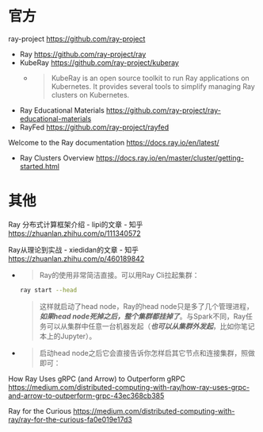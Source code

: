 
# 官方

ray-project https://github.com/ray-project
- Ray https://github.com/ray-project/ray
- KubeRay https://github.com/ray-project/kuberay
  * > KubeRay is an open source toolkit to run Ray applications on Kubernetes. It provides several tools to simplify managing Ray clusters on Kubernetes.
- Ray Educational Materials https://github.com/ray-project/ray-educational-materials
- RayFed https://github.com/ray-project/rayfed

Welcome to the Ray documentation https://docs.ray.io/en/latest/
- Ray Clusters Overview https://docs.ray.io/en/master/cluster/getting-started.html

# 其他

Ray 分布式计算框架介绍 - lipi的文章 - 知乎 https://zhuanlan.zhihu.com/p/111340572

Ray从理论到实战 - xiedidan的文章 - 知乎 https://zhuanlan.zhihu.com/p/460189842
- > Ray的使用非常简洁直接。可以用Ray Cli拉起集群：
  ```sh
  ray start --head
  ```
  > 这样就启动了head node，Ray的head node只是多了几个管理进程，***如果head node死掉之后，整个集群都挂掉了***。与Spark不同，Ray任务可以从集群中任意一台机器发起（***也可以从集群外发起***，比如你笔记本上的Jupyter）。
- > 启动head node之后它会直接告诉你怎样启其它节点和连接集群，照做即可：

How Ray Uses gRPC (and Arrow) to Outperform gRPC https://medium.com/distributed-computing-with-ray/how-ray-uses-grpc-and-arrow-to-outperform-grpc-43ec368cb385

Ray for the Curious https://medium.com/distributed-computing-with-ray/ray-for-the-curious-fa0e019e17d3
